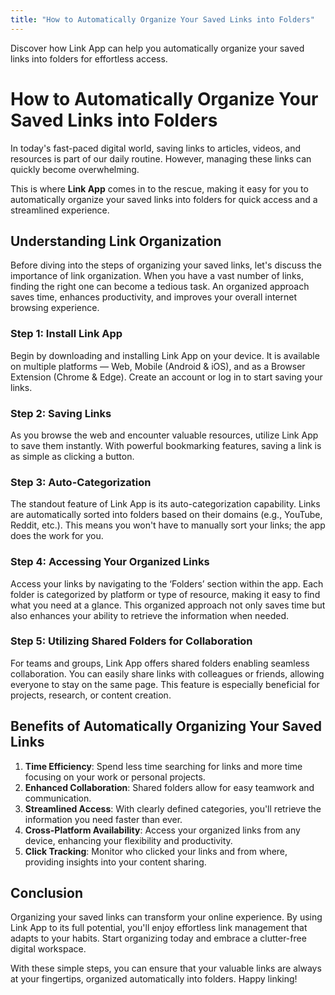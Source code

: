 ```yaml
---
title: "How to Automatically Organize Your Saved Links into Folders"
---
```


Discover how Link App can help you automatically organize your saved links into folders for effortless access.

# How to Automatically Organize Your Saved Links into Folders

In today's fast-paced digital world, saving links to articles, videos, and resources is part of our daily routine. However, managing these links can quickly become overwhelming. 

This is where **Link App** comes in to the rescue, making it easy for you to automatically organize your saved links into folders for quick access and a streamlined experience. 

## Understanding Link Organization

Before diving into the steps of organizing your saved links, let's discuss the importance of link organization. When you have a vast number of links, finding the right one can become a tedious task. An organized approach saves time, enhances productivity, and improves your overall internet browsing experience. 

### Step 1: Install Link App

Begin by downloading and installing Link App on your device. It is available on multiple platforms — Web, Mobile (Android & iOS), and as a Browser Extension (Chrome & Edge). Create an account or log in to start saving your links. 

### Step 2: Saving Links

As you browse the web and encounter valuable resources, utilize Link App to save them instantly. With powerful bookmarking features, saving a link is as simple as clicking a button. 

### Step 3: Auto-Categorization

The standout feature of Link App is its auto-categorization capability. Links are automatically sorted into folders based on their domains (e.g., YouTube, Reddit, etc.). This means you won't have to manually sort your links; the app does the work for you. 

### Step 4: Accessing Your Organized Links

Access your links by navigating to the ‘Folders’ section within the app. Each folder is categorized by platform or type of resource, making it easy to find what you need at a glance. This organized approach not only saves time but also enhances your ability to retrieve the information when needed. 

### Step 5: Utilizing Shared Folders for Collaboration

For teams and groups, Link App offers shared folders enabling seamless collaboration. You can easily share links with colleagues or friends, allowing everyone to stay on the same page. This feature is especially beneficial for projects, research, or content creation. 

## Benefits of Automatically Organizing Your Saved Links

1. **Time Efficiency**: Spend less time searching for links and more time focusing on your work or personal projects.  
2. **Enhanced Collaboration**: Shared folders allow for easy teamwork and communication.  
3. **Streamlined Access**: With clearly defined categories, you'll retrieve the information you need faster than ever.  
4. **Cross-Platform Availability**: Access your organized links from any device, enhancing your flexibility and productivity.  
5. **Click Tracking**: Monitor who clicked your links and from where, providing insights into your content sharing.  

## Conclusion

Organizing your saved links can transform your online experience. By using Link App to its full potential, you'll enjoy effortless link management that adapts to your habits. Start organizing today and embrace a clutter-free digital workspace.  

With these simple steps, you can ensure that your valuable links are always at your fingertips, organized automatically into folders. Happy linking!